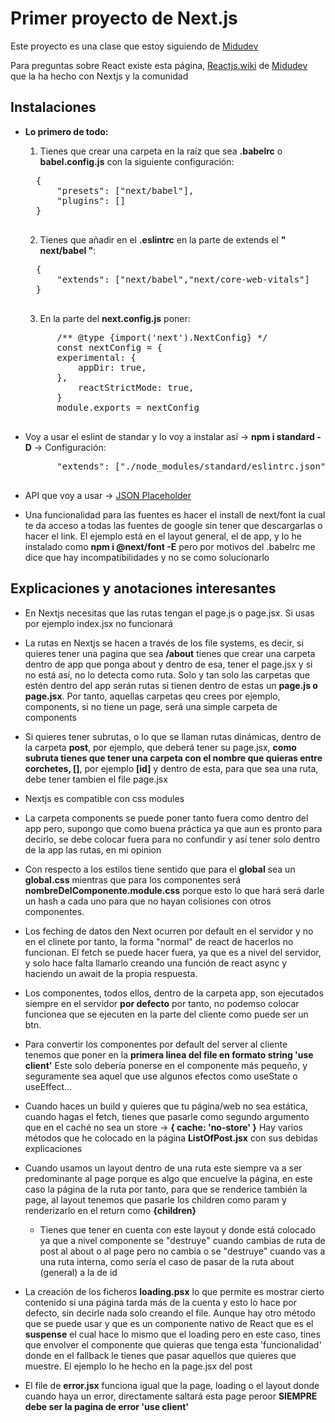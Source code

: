 # Primer proyecto de Next.js

Este proyecto es una clase que estoy siguiendo de [Midudev](https://www.youtube.com/watch?v=tA-_vAz9y78&t=433s)

Para preguntas sobre React existe esta página, [Reactjs.wiki](https://www.reactjs.wiki) de [Midudev](https://github.com/midudev) que la ha hecho con Nextjs y la comunidad

## Instalaciones

- **Lo primero de todo:**

    1. Tienes que crear una carpeta en la raíz que sea **.babelrc** o **babel.config.js** con la siguiente configuración:
    <pre>
    {
        "presets": ["next/babel"],
        "plugins": []
    }
    </pre>

    2. Tienes que añadir en el **.eslintrc** en la parte de extends el **" next/babel "**:

    <pre>
    {
        "extends": ["next/babel","next/core-web-vitals"]
    }
    </pre>

    3. En la parte del **next.config.js** poner:

    <pre>
        /** @type {import('next').NextConfig} */
        const nextConfig = {
        experimental: {
            appDir: true,
        },
            reactStrictMode: true,
        }
        module.exports = nextConfig
    </pre>

- Voy a usar el eslint de standar y lo voy a instalar así -> **npm i standard -D** -> Configuración:

    <pre>
        "extends": ["./node_modules/standard/eslintrc.json"]
    </pre>

- API que voy a usar -> [JSON Placeholder](https://jsonplaceholder.typicode.com)

- Una funcionalidad para las fuentes es hacer el install de next/font la cual te da acceso a todas las fuentes de google sin tener que descargarlas o hacer el link. El ejemplo está en el layout general, el de app, y lo he instalado como **npm i @next/font -E** pero por motivos del .babelrc me dice que hay incompatibilidades y no se como solucionarlo

## Explicaciones y anotaciones interesantes

- En Nextjs necesitas que las rutas tengan el page.js o page.jsx. Si usas por ejemplo index.jsx no funcionará

- La rutas en Nextjs se hacen a través de los file systems, es decir, si quieres tener una pagina que sea **/about** tienes que crear una carpeta dentro de app que ponga about y dentro de esa, tener el page.jsx y si no está así, no lo detecta como ruta. Solo y tan solo las carpetas que estén dentro del app serán rutas si tienen dentro de estas un **page.js o page.jsx**. Por tanto, aquellas carpetas qeu crees por ejemplo, components, si no tiene un page, será una simple carpeta de components

- Si quieres tener subrutas, o lo que se llaman rutas dinámicas, dentro de la carpeta **post**, por ejemplo, que deberá tener su page.jsx, **como subruta tienes que tener una carpeta con el nombre que quieras entre corchetes, []**, por ejemplo **[id]** y dentro de esta, para que sea una ruta, debe tener  tambien el file page.jsx

- Nextjs es compatible con css modules

- La carpeta components se puede poner tanto fuera como dentro del app pero, supongo que como buena práctica ya que aun es pronto para decirlo, se debe colocar fuera para no confundir y así tener solo dentro de la app las rutas, en mi opinion

- Con respecto a los estilos tiene sentido que para el **global** sea un **global.css** mientras que para los componentes será **nombreDelComponente.module.css** porque esto lo que hará será darle un hash a cada uno para que no hayan colisiones con otros componentes. 

- Los feching de datos den Next ocurren por default en el servidor y no en el clinete por tanto, la forma "normal" de react de hacerlos no funcionan. El fetch se puede hacer fuera, ya que es a nivel del servidor, y solo hace falta llamarlo creando una función de react async y haciendo un await de la propia respuesta.

- Los componentes, todos ellos, dentro de la carpeta app, son ejecutados siempre en el servidor **por defecto** por tanto, no podemso colocar funcionea que se ejecuten en la parte del cliente como puede ser un btn.

- Para convertir los componentes por default del server al cliente tenemos que poner en la **primera linea del file en formato string 'use client'** Este solo debería ponerse en el componente más pequeño, y seguramente sea aquel que use algunos efectos como useState o useEffect...

- Cuando haces un build y quieres que tu página/web no sea estática, cuando hagas el fetch, tienes que pasarle como segundo argumento que en el caché no sea un store -> **{ cache: 'no-store' }** Hay varios métodos que he colocado en la página **ListOfPost.jsx** con sus debidas explicaciones

- Cuando usamos un layout dentro de una ruta este siempre va a ser predominante al page porque es algo que encuelve la página, en este caso la página de la ruta por tanto, para que se renderice también la page, al layout tenemos que pasarle los children como param y renderizarlo en el return como **{children}**

    + Tienes que tener en cuenta con este layout y donde está colocado ya que a nivel componente se "destruye" cuando cambias de ruta de post al about o al page pero no cambia o se "destruye" cuando vas a una ruta interna, como sería el caso de pasar de la ruta about (general) a la de id

- La creación de los ficheros **loading.psx** lo que permite es mostrar cierto contenido si una página tarda más de la cuenta y esto lo hace por defecto, sin decirle nada solo creando el file. Aunque hay otro método que se puede usar y que es un componente nativo de React que es el **suspense** el cual hace lo mismo que el loading pero en este caso, tines que envolver el componente que quieras que tenga esta 'funcionalidad' donde en el fallback le tienes que pasar aquellos que quieres que muestre. El ejemplo lo he hecho en la page.jsx del post

- El file de **error.jsx** funciona igual que la page, loading o el layout donde cuando haya un error, directamente saltará esta page peroor **SIEMPRE debe ser la pagina de error 'use client'**

